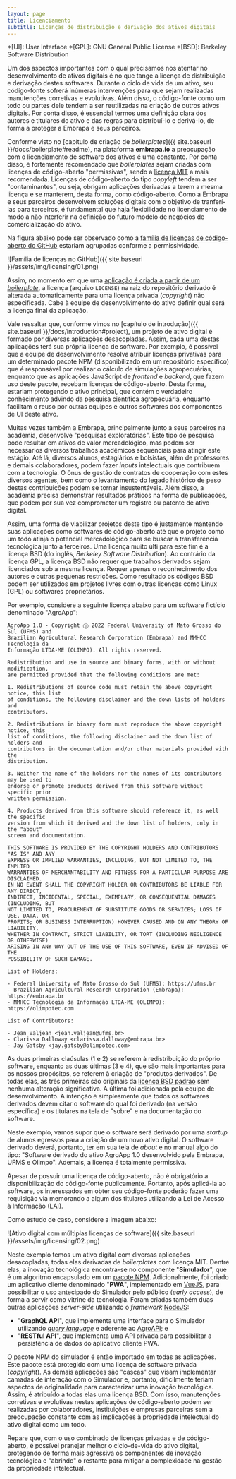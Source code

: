 ```yaml
---
layout: page
title: Licenciamento
subtitle: Licenças de distribuição e derivação dos ativos digitais
---
```


*[UI]: User Interface
*[GPL]: GNU General Public License
*[BSD]: Berkeley Software Distribution

Um dos aspectos importantes com o qual precisamos nos atentar no desenvolvimento de ativos digitais é no que tange a licença de distribuição e derivação destes softwares. Durante o ciclo de vida de um ativo, seu código-fonte sofrerá inúmeras intervenções para que sejam realizadas manutenções corretivas e evolutivas. Além disso, o código-fonte como um todo ou partes dele tendem a ser reutilizadas na criação de outros ativos digitais. Por conta disso, é essencial termos uma definição clara dos autores e titulares do ativo e das regras para distribuí-lo e derivá-lo, de forma a proteger a Embrapa e seus parceiros.

Conforme visto no [capítulo de criação de _boilerplates_]({{ site.baseurl }}/docs/boilerplate#readme), na plataforma **embrapa.io** a preocupação com o licenciamento de software dos ativos é uma constante. Por conta disso, é fortemente recomendado que _boilerplates_ sejam criadas com licenças de código-aberto "permissivas", sendo a [licença MIT](https://mit-license.org/) a mais recomendada. Licenças de código-aberto do tipo _copyleft_ tendem a ser "contaminantes", ou seja, obrigam aplicações derivadas a terem a mesma licença e se manterem, desta forma, como código-aberto. Como a Embrapa e seus parceiros desenvolvem soluções digitais com o objetivo de tranferí-las para terceiros, é fundamental que haja flexibilidade no licenciamento de modo a não interferir na definição do futuro modelo de negócios de comercialização do ativo.

Na figura abaixo pode ser observado como a [família de licenças de código-aberto do GitHub](https://articles.opexflow.com/en/programming/github-license-choos.htm) estariam agrupadas conforme a permissividade.

![Família de licenças no GitHub]({{ site.baseurl }}/assets/img/licensing/01.png)

Assim, no momento em que uma [aplicação é criada a partir de um _boilerplate_](/docs/app), a licença (arquivo `LICENSE`) na raiz do repositório derivado é alterada automaticamente para uma licença privada (_copyright_) não especificada. Cabe à equipe de desenvolvimento do ativo definir qual será a licença final da aplicação.

Vale ressaltar que, conforme vimos no [capítulo de introdução]({{ site.baseurl }}/docs/introduction#project), um projeto de ativo digital é formado por diversas aplicações desacopladas. Assim, cada uma destas aplicações terá sua própria licença de software. Por exemplo, é possível que a equipe de desenvolvimento resolva atribuir licenças privativas para um determinado pacote NPM (disponibilizado em um repositório específico) que é responsável por realizar o cálculo de simulações agropecuárias, enquanto que as aplicações JavaScript de _frontend_ e _backend_, que fazem uso deste pacote, recebam licenças de código-aberto. Desta forma, estariam protegendo o ativo principal, que contém o verdadeiro conhecimento advindo da pesquisa científica agropecuária, enquanto facilitam o reuso por outras equipes e outros softwares dos componentes de UI deste ativo.

Muitas vezes também a Embrapa, principalmente junto a seus parceiros na academia, desenvolve "pesquisas exploratórias". Este tipo de pesquisa pode resultar em ativos de valor mercadológico, mas podem ser necessários diversos trabalhos acadêmicos sequenciais para atingir este estágio. Até lá, diversos alunos, estagiários e bolsistas, além de professores e demais colaboradores, podem fazer _inputs_ intelectuais que contribuem com a tecnologia. O ônus de gestão de contratos de cooperação com estes diversos agentes, bem como o levantamento do legado histórico de peso destas contribuições podem se tornar insustentáveis. Além disso, a academia precisa demonstrar resultados práticos na forma de publicações, que podem por sua vez comprometer um registro ou patente de ativo digital.

Assim, uma forma de viabilizar projetos deste tipo é justamente mantendo suas aplicações como softwares de código-aberto até que o projeto como um todo atinja o potencial mercadológico para se buscar a transferência tecnológica junto a terceiros. Uma licença muito últi para este fim é a licença BSD (do inglês, _Berkeley Software Distribution_). Ao contrário da licença GPL, a licença BSD não requer que trabalhos derivados sejam licenciados sob a mesma licença. Requer apenas o reconhecimento dos autores e outras pequenas restrições. Como resultado os códigos BSD podem ser utilizados em projetos livres com outras licenças como Linux (GPL) ou softwares proprietários.

Por exemplo, considere a seguinte licença abaixo para um software fictício denominado "AgroApp":

```
AgroApp 1.0 - Copyright ⓒ 2022 Federal University of Mato Grosso do Sul (UFMS) and
Brazilian Agricultural Research Corporation (Embrapa) and MMHCC Tecnologia da
Informação LTDA-ME (OLIMPO). All rights reserved.

Redistribution and use in source and binary forms, with or without modification,
are permitted provided that the following conditions are met:

1. Redistributions of source code must retain the above copyright notice, this list
of conditions, the following disclaimer and the down lists of holders and
contributors.

2. Redistributions in binary form must reproduce the above copyright notice, this
list of conditions, the following disclaimer and the down list of holders and
contributors in the documentation and/or other materials provided with the
distribution.

3. Neither the name of the holders nor the names of its contributors may be used to
endorse or promote products derived from this software without specific prior
written permission.

4. Products derived from this software should reference it, as well the specific
version from which it derived and the down list of holders, only in the "about"
screen and documentation.

THIS SOFTWARE IS PROVIDED BY THE COPYRIGHT HOLDERS AND CONTRIBUTORS "AS IS" AND ANY
EXPRESS OR IMPLIED WARRANTIES, INCLUDING, BUT NOT LIMITED TO, THE IMPLIED
WARRANTIES OF MERCHANTABILITY AND FITNESS FOR A PARTICULAR PURPOSE ARE DISCLAIMED.
IN NO EVENT SHALL THE COPYRIGHT HOLDER OR CONTRIBUTORS BE LIABLE FOR ANY DIRECT,
INDIRECT, INCIDENTAL, SPECIAL, EXEMPLARY, OR CONSEQUENTIAL DAMAGES (INCLUDING, BUT
NOT LIMITED TO, PROCUREMENT OF SUBSTITUTE GOODS OR SERVICES; LOSS OF USE, DATA, OR
PROFITS; OR BUSINESS INTERRUPTION) HOWEVER CAUSED AND ON ANY THEORY OF LIABILITY,
WHETHER IN CONTRACT, STRICT LIABILITY, OR TORT (INCLUDING NEGLIGENCE OR OTHERWISE)
ARISING IN ANY WAY OUT OF THE USE OF THIS SOFTWARE, EVEN IF ADVISED OF THE
POSSIBILITY OF SUCH DAMAGE.

List of Holders:

- Federal University of Mato Grosso do Sul (UFMS): https://ufms.br
- Brazilian Agricultural Research Corporation (Embrapa): https://embrapa.br
- MMHCC Tecnologia da Informação LTDA-ME (OLIMPO): https://olimpotec.com

List of Contributors:

- Jean Valjean <jean.valjean@ufms.br>
- Clarissa Dalloway <clarissa.dalloway@embrapa.br>
- Jay Gatsby <jay.gatsby@olimpotec.com>
```

As duas primeiras claúsulas (1 e 2) se referem à redistribuição do próprio software, enquanto as duas últimas (3 e 4), que são mais importantes para os nossos propósitos, se referem à criação de "produtos derivados". De todas elas, as três primeiras são originais da [licença BSD padrão](https://opensource.org/licenses/BSD-3-Clause) sem nenhuma alteração significativa. A última foi adicionada pela equipe de desenvolvimento. A intenção é simplesmente que todos os softwares derivados devem citar o software do qual foi derivado (na versão específica) e os titulares na tela de "sobre" e na documentação do software.

Neste exemplo, vamos supor que o software será derivado por uma _startup_ de alunos egressos para a criação de um novo ativo digital. O software derivado deverá, portanto, ter em sua tela de _about_ e no manual algo do tipo: "Software derivado do ativo AgroApp 1.0 desenvolvido pela Embrapa, UFMS e Olimpo". Ademais, a licença é totalmente permissiva.

Apesar de possuir uma licença de código-aberto, não é obrigatório a disponibilização do código-fonte publicamente. Portanto, após aplicá-la ao software, os interessados em obter seu código-fonte poderão fazer uma requisição via memorando a algum dos titulares utilizando a Lei de Acesso à Informação (LAI).

Como estudo de caso, considere a imagem abaixo:

![Ativo digital com múltiplas licenças de software]({{ site.baseurl }}/assets/img/licensing/02.png)

Neste exemplo temos um ativo digital com diversas aplicações desacopladas, todas elas derivadas de _boilerplates_ com licença MIT. Dentre elas, a inovação tecnológica encontra-se no componente "**Simulador**", que é um algoritmo encapsulado em um [pacote NPM](https://www.npmjs.com/). Adicionalmente, foi criado um aplicativo cliente denominado "**PWA**", implementado em [VueJS](https://vuejs.org/), para possibilitar o uso antecipado do Simulador pelo público (_early access_), de forma a servir como vitrine da tecnologia. Foram criadas também duas outras aplicações _server-side_ utilizando o _framework_ [NodeJS](https://nodejs.dev/):

- "**GraphQL API**", que implementa uma interface para o Simulador utilizando [_query language_](https://graphql.org/) e aderente ao [AgroAPI](https://www.agroapi.cnptia.embrapa.br/); e
- "**RESTful API**", que implementa uma API privada para possibilitar a persistência de dados do aplicativo cliente PWA.

O pacote NPM do simulador é então importado em todas as aplicações. Este pacote está protegido com uma licença de software privada (_copyright_). As demais aplicações são "cascas" que visam implementar camadas de interação com o Simulador e, portanto, dificilmente teriam aspectos de originalidade para caracterizar uma inovação tecnológica. Assim, é atribuído a todas elas uma licença BSD. Com isso, manutenções corretivas e evolutivas nestas aplicações de código-aberto podem ser realizadas por colaboradores, instituições e empresas parceiras sem a preocupação constante com as implicações à propriedade intelectual do ativo digital como um todo.

Repare que, com o uso combinado de licenças privadas e de código-aberto, é possível pranejar melhor o ciclo-de-vida do ativo digital, protegendo de forma mais agressiva os componentes de inovação tecnológica e "abrindo" o restante para mitigar a complexidade na gestão da propriedade intelectual.
